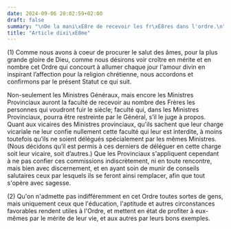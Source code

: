 ```yaml
---
date: 2024-09-06 20:02:59+02:00
draft: false
summary: "\nDe la mani\xE8re de recevoir les fr\xE8res dans l'ordre.\n"
title: "Article dixi\xE8me"
---
```





(1) Comme nous avons à coeur de procurer le salut des âmes, pour la plus grande gloire de Dieu, comme nous désirons voir croître en mérite et en nombre cet Ordre qui concourt à allumer chaque jour l'amour divin en inspirant l’affection pour la religion chrétienne, nous accordons et confirmons par le présent Statut ce qui suit. 

Non-seulement les Ministres Généraux, mais encore les Ministres Provinciaux auront la faculté de recevoir au nombre des Frères les personnes qui voudront fuir le siècle; faculté qui, dans les Ministres Provinciaux, pourra être restreinte par le Général, s’il le juge à propos. Quant aux vicaires des Ministres provinciaux, qu'ils sachent que leur charge vicariale ne leur confie nullement cette faculté qui leur est interdite, à moins toutefois qu’ils ne soient délégués spécialement par les mêmes Ministres. (Nous décidons qu’il est permis à ces derniers de déléguer en cette charge soit leur vicaire, soit d’autres.) Que les Provinciaux s'appliquent cependant à ne pas confier ces commissions indiscrètement, ni en toute rencontre, mais bien avec discernement, et en ayant soin de munir de conseils salutaires ceux par lesquels ils se feront ainsi remplacer, afin que tout s'opère avec sagesse.

(2) Qu'on n'admette pas indifféremment en cet Ordre toutes sortes de gens, mais uniquement ceux que l'éducation, l'aptitude et autres circonstances favorables rendent utiles à l'Ordre, et mettent en état de profiter à eux-mêmes par le mérite de leur vie, et aux autres par leurs bons exemples.

